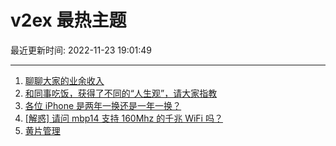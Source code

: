 # v2ex 最热主题

最近更新时间: 2022-11-23 19:01:49

--- 
1. [聊聊大家的业余收入](https://www.v2ex.com/t/897228) 
2. [和同事吃饭，获得了不同的“人生观”，请大家指教](https://www.v2ex.com/t/897245) 
3. [各位 iPhone 是两年一换还是一年一换？](https://www.v2ex.com/t/897270) 
4. [[解惑] 请问 mbp14 支持 160Mhz 的千兆 WiFi 吗？](https://www.v2ex.com/t/897269) 
5. [黄片管理](https://www.v2ex.com/t/897344) 
